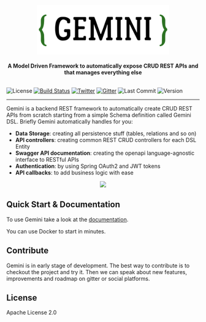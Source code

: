 <p align="center">
    <a href="https://gemini.at7.it" target="_blank"><img src="./gemini_logo.png" height="130" alt="Gemini Logo"></a>
    <br />
    <br />
    <b>A Model Driven Framework to automatically expose CRUD REST APIs and that manages everything else</b>
    <br />
    <br />
</p>

![License](https://img.shields.io/github/license/h4t0n/gemini.svg)
[![Build Status](https://travis-ci.org/gemini-projects/gemini.svg?branch=master)](https://travis-ci.org/gemini-projects/gemini)
[![Twitter](https://img.shields.io/badge/Twitter-@h4t0n-blue.svg?style=flat)](http://twitter.com/h4t0n)
[![Gitter](https://img.shields.io/gitter/room/gemini-framework/general)](https://gitter.im/gemini-framework/general)
![Last Commit](https://img.shields.io/github/last-commit/h4t0n/gemini.svg)
![Version](https://img.shields.io/github/release/h4t0n/gemini)
___

Gemini is a backend REST framework to automatically create CRUD REST APIs from scratch starting from a simple Schema
 definition called Gemini DSL. Briefly Gemini automatically handles for you:
* **Data Storage**: creating all persistence stuff (tables, relations and so on)
* **API controllers**: creating common REST CRUD controllers for each DSL Entity
* **Swagger API documentation**: creating the openapi language-agnostic interface to RESTful APIs 
* **Authentication**: by using Spring OAuth2 and JWT tokens
* **API callbacks**: to add business logic with ease

<p align="center">
   <img src="./gemini_hiw.gif" height="400">
</p>


## Quick Start & Documentation
To use Gemini take a look at the [documentation](https://gemini.at7.it).

You can use Docker to start in minutes.

## Contribute
Gemini is in early stage of development. The best way to contribute is to checkout the project and try it. Then we can
speak about new features, improvements and roadmap on gitter or social platforms.

## License
Apache License 2.0
